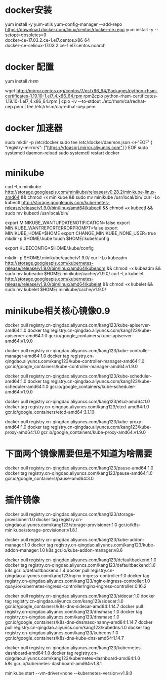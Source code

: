 # docker安装
yum install -y yum-utils
yum-config-manager --add-repo https://download.docker.com/linux/centos/docker-ce.repo
yum install -y --setopt=obsoletes=0 \
   docker-ce-17.03.2.ce-1.el7.centos.x86_64 \
   docker-ce-selinux-17.03.2.ce-1.el7.centos.noarch
# docker 配置
yum install *rhsm*

wget http://mirror.centos.org/centos/7/os/x86_64/Packages/python-rhsm-certificates-1.19.10-1.el7_4.x86_64.rpm
rpm2cpio python-rhsm-certificates-1.19.10-1.el7_4.x86_64.rpm | cpio -iv --to-stdout ./etc/rhsm/ca/redhat-uep.pem | tee /etc/rhsm/ca/redhat-uep.pem

# docker 加速器
sudo mkdir -p /etc/docker
sudo tee /etc/docker/daemon.json <<-'EOF'
{
  "registry-mirrors": ["https://y1oasprj.mirror.aliyuncs.com"]
}
EOF
sudo systemctl daemon-reload
sudo systemctl restart docker

# minikube
curl -Lo minikube http://storage.googleapis.com/minikube/releases/v0.28.2/minikube-linux-amd64 && chmod +x minikube && sudo mv minikube /usr/local/bin/
curl -Lo kubectl http://storage.googleapis.com/kubernetes-release/release/v1.9.0/bin/linux/amd64/kubectl && chmod +x kubectl && sudo mv kubectl /usr/local/bin/

export MINIKUBE_WANTUPDATENOTIFICATION=false
export MINIKUBE_WANTREPORTERRORPROMPT=false
export MINIKUBE_HOME=$HOME
export CHANGE_MINIKUBE_NONE_USER=true
mkdir -p $HOME/.kube
touch $HOME/.kube/config

export KUBECONFIG=$HOME/.kube/config

mkdir -p $HOME/.minikube/cache/v1.9.0/
curl -Lo kubeadm http://storage.googleapis.com/kubernetes-release/release/v1.9.0/bin/linux/amd64/kubeadm && chmod +x kubeadm && sudo mv kubeadm $HOME/.minikube/cache/v1.9.0/
curl -Lo kubelet http://storage.googleapis.com/kubernetes-release/release/v1.9.0/bin/linux/amd64/kubelet && chmod +x kubelet && sudo mv kubelet $HOME/.minikube/cache/v1.9.0/




# minikube相关核心镜像0.9
docker pull registry.cn-qingdao.aliyuncs.com/kang123/kube-apiserver-amd64:1.0
docker tag registry.cn-qingdao.aliyuncs.com/kang123/kube-apiserver-amd64:1.0 gcr.io/google_containers/kube-apiserver-amd64:v1.9.0

docker pull registry.cn-qingdao.aliyuncs.com/kang123/kube-controller-manager-amd64:1.0
docker tag registry.cn-qingdao.aliyuncs.com/kang123/kube-controller-manager-amd64:1.0 gcr.io/google_containers/kube-controller-manager-amd64:v1.9.0

docker pull registry.cn-qingdao.aliyuncs.com/kang123/kube-scheduler-amd64:1.0
docker tag registry.cn-qingdao.aliyuncs.com/kang123/kube-scheduler-amd64:1.0 gcr.io/google_containers/kube-scheduler-amd64:v1.9.0

docker pull registry.cn-qingdao.aliyuncs.com/kang123/etcd-amd64:1.0
docker tag registry.cn-qingdao.aliyuncs.com/kang123/etcd-amd64:1.0 gcr.io/google_containers/etcd-amd64:3.1.10

docker pull registry.cn-qingdao.aliyuncs.com/kang123/kube-proxy-amd64:1.0
docker tag registry.cn-qingdao.aliyuncs.com/kang123/kube-proxy-amd64:1.0 gcr.io/google_containers/kube-proxy-amd64:v1.9.0

# 下面两个镜像需要但是不知道为啥需要
docker pull registry.cn-qingdao.aliyuncs.com/kang123/pause-amd64:1.0
docker tag registry.cn-qingdao.aliyuncs.com/kang123/pause-amd64:1.0 gcr.io/google_containers/pause-amd64:3.0

# 插件镜像
docker pull registry.cn-qingdao.aliyuncs.com/kang123/storage-provisioner:1.0
docker tag registry.cn-qingdao.aliyuncs.com/kang123/storage-provisioner:1.0 gcr.io/k8s-minikube/storage-provisioner:v1.8.1

docker pull registry.cn-qingdao.aliyuncs.com/kang123/kube-addon-manager:1.0
docker tag registry.cn-qingdao.aliyuncs.com/kang123/kube-addon-manager:1.0 k8s.gcr.io/kube-addon-manager:v8.6

docker pull registry.cn-qingdao.aliyuncs.com/kang123/defaultbackend:1.0
docker tag registry.cn-qingdao.aliyuncs.com/kang123/defaultbackend:1.0 k8s.gcr.io/defaultbackend:1.4
docker pull registry.cn-qingdao.aliyuncs.com/kang123/nginx-ingress-controller:1.0
docker tag registry.cn-qingdao.aliyuncs.com/kang123/nginx-ingress-controller:1.0 quay.io/kubernetes-ingress-controller/nginx-ingress-controller:0.16.2

docker pull registry.cn-qingdao.aliyuncs.com/kang123/sidecar:1.0
docker tag registry.cn-qingdao.aliyuncs.com/kang123/sidecar:1.0 gcr.io/google_containers/k8s-dns-sidecar-amd64:1.14.7
docker pull registry.cn-qingdao.aliyuncs.com/kang123/dnsmasq:1.0
docker tag registry.cn-qingdao.aliyuncs.com/kang123/dnsmasq:1.0 gcr.io/google_containers/k8s-dns-dnsmasq-nanny-amd64:1.14.7
docker pull registry.cn-qingdao.aliyuncs.com/kang123/kubedns:1.0
docker tag registry.cn-qingdao.aliyuncs.com/kang123/kubedns:1.0 gcr.io/google_containers/k8s-dns-kube-dns-amd64:1.14.7

docker pull registry.cn-qingdao.aliyuncs.com/kang123/kubernetes-dashboard-amd64:1.0
docker tag registry.cn-qingdao.aliyuncs.com/kang123/kubernetes-dashboard-amd64:1.0 k8s.gcr.io/kubernetes-dashboard-amd64:v1.8.1


minikube start --vm-driver=none --kubernetes-version=v1.9.0

